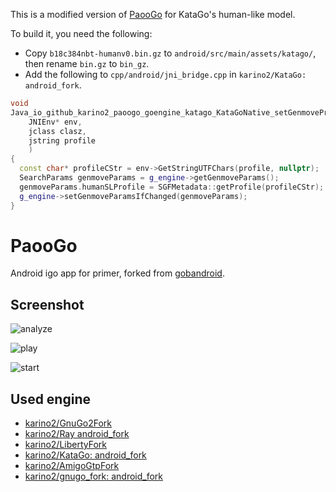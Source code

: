 This is a modified version of [PaooGo](https://github.com/karino2/PaooGo) for KataGo's human-like model.

To build it, you need the following:

- Copy `b18c384nbt-humanv0.bin.gz` to `android/src/main/assets/katago/`, then rename `bin.gz` to `bin_gz`.
- Add the following to `cpp/android/jni_bridge.cpp` in `karino2/KataGo: android_fork`.

```cpp
void
Java_io_github_karino2_paoogo_goengine_katago_KataGoNative_setGenmoveProfile (
	JNIEnv*	env,
	jclass clasz,
	jstring profile
	)
{
  const char* profileCStr = env->GetStringUTFChars(profile, nullptr);
  SearchParams genmoveParams = g_engine->getGenmoveParams();
  genmoveParams.humanSLProfile = SGFMetadata::getProfile(profileCStr);
  g_engine->setGenmoveParamsIfChanged(genmoveParams);
}
```

# PaooGo

Android igo app for primer, forked from [gobandroid](https://github.com/ligi/gobandroid).

## Screenshot

![analyze](promo/screenshot_en/analyze.png)

![play](promo/screenshot_en/play.png)

![start](promo/screenshot_en/start.png)

## Used engine

- [karino2/GnuGo2Fork](https://github.com/karino2/GnuGo2Fork)
- [karino2/Ray android_fork](https://github.com/karino2/Ray/tree/android_fork)
- [karino2/LibertyFork](https://github.com/karino2/LibertyFork)
- [karino2/KataGo: android_fork](https://github.com/karino2/KataGo)
- [karino2/AmigoGtpFork](https://github.com/karino2/AmigoGtpFork)
- [karino2/gnugo_fork: android_fork](https://github.com/karino2/gnugo_fork)
